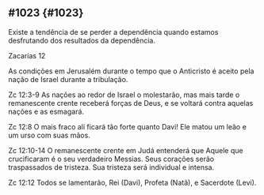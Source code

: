 ## #1023 {#1023}

Existe a tendência de se perder a dependência quando estamos desfrutando dos resultados da dependência.

Zacarias 12

As condições em Jerusalém durante o tempo que o Anticristo é aceito pela nação de Israel durante a tribulação.

Zc 12:3-9 As nações ao redor de Israel o molestarão, mas mais tarde o remanescente crente receberá forças de Deus, e se voltará contra aquelas nações e as esmagará.

Zc 12:8 O mais fraco ali ficará tão forte quanto Davi! Ele matou um leão e um urso com suas mãos.

Zc 12:10-14 O remanescente crente em Judá entenderá que Aquele que crucificaram é o seu verdadeiro Messias. Seus corações serão traspassados de tristeza. Sua tristeza será individual e intensa.

Zc 12:12 Todos se lamentarão, Rei (Davi), Profeta (Natã), e Sacerdote (Levi).